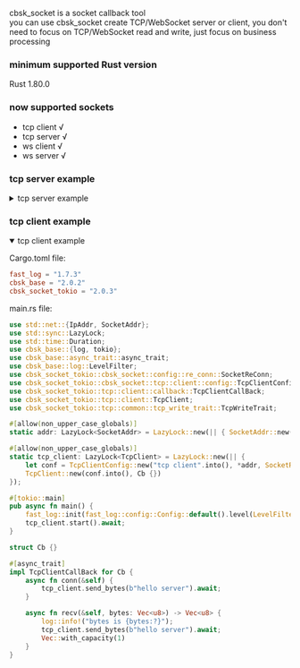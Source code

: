 cbsk_socket is a socket callback tool  
you can use cbsk_socket create TCP/WebSocket server or client, you don't need to focus on TCP/WebSocket read and write,
just focus on business processing

### minimum supported Rust version

Rust 1.80.0

### now supported sockets

* tcp client √
* tcp server √
* ws client √
* ws server √

### tcp server example

<details>
<summary>tcp server example</summary>

Cargo.toml file:

```toml
fast_log = "1.7.3"
cbsk_base = "2.0.2"
cbsk_socket_tokio = { version = "2.0.2", default-features = false, features = ["tcp_server"] }
```

main.rs file:

```rust
use std::net::{IpAddr, SocketAddr};
use std::sync::Arc;
use cbsk_base::{log, tokio};
use cbsk_base::async_trait::async_trait;
use cbsk_base::log::LevelFilter;
use cbsk_socket_tokio::cbsk_socket::tcp::server::config::TcpServerConfig;
use cbsk_socket_tokio::tcp::common::tcp_write_trait::TcpWriteTrait;
use cbsk_socket_tokio::tcp::server::callback::TcpServerCallBack;
use cbsk_socket_tokio::tcp::server::client::TcpServerClient;
use cbsk_socket_tokio::tcp::server::TcpServer;

#[tokio::main]
pub async fn main() {
    fast_log::init(fast_log::config::Config::default().level(LevelFilter::Info).console()).unwrap();
    let addr = SocketAddr::new(IpAddr::from([127, 0, 0, 1]), 8080);
    let conf = TcpServerConfig::new("".into(), addr, false);
    let tcp_server = TcpServer::new(conf.into(), Cb {});
    tcp_server.start().await;
}

struct Cb {}

#[async_trait]
impl TcpServerCallBack for Cb {
    async fn recv(&self, bytes: Vec<u8>, client: Arc<TcpServerClient>) -> Vec<u8> {
        log::info!("recv is {bytes:?}");
        client.send_bytes(b"hello client").await;
        Vec::with_capacity(1)
    }
}
```

</details>

### tcp client example

<details open>
<summary>tcp client example</summary>

Cargo.toml file:

```toml
fast_log = "1.7.3"
cbsk_base = "2.0.2"
cbsk_socket_tokio = "2.0.3" 
```

main.rs file:

```rust
use std::net::{IpAddr, SocketAddr};
use std::sync::LazyLock;
use std::time::Duration;
use cbsk_base::{log, tokio};
use cbsk_base::async_trait::async_trait;
use cbsk_base::log::LevelFilter;
use cbsk_socket_tokio::cbsk_socket::config::re_conn::SocketReConn;
use cbsk_socket_tokio::cbsk_socket::tcp::client::config::TcpClientConfig;
use cbsk_socket_tokio::tcp::client::callback::TcpClientCallBack;
use cbsk_socket_tokio::tcp::client::TcpClient;
use cbsk_socket_tokio::tcp::common::tcp_write_trait::TcpWriteTrait;

#[allow(non_upper_case_globals)]
static addr: LazyLock<SocketAddr> = LazyLock::new(|| { SocketAddr::new(IpAddr::from([127, 0, 0, 1]), 8080) });

#[allow(non_upper_case_globals)]
static tcp_client: LazyLock<TcpClient> = LazyLock::new(|| {
    let conf = TcpClientConfig::new("tcp client".into(), *addr, SocketReConn::enable(Duration::from_secs(3)));
    TcpClient::new(conf.into(), Cb {})
});

#[tokio::main]
pub async fn main() {
    fast_log::init(fast_log::config::Config::default().level(LevelFilter::Info).console()).unwrap();
    tcp_client.start().await;
}

struct Cb {}

#[async_trait]
impl TcpClientCallBack for Cb {
    async fn conn(&self) {
        tcp_client.send_bytes(b"hello server").await;
    }

    async fn recv(&self, bytes: Vec<u8>) -> Vec<u8> {
        log::info!("bytes is {bytes:?}");
        tcp_client.send_bytes(b"hello server").await;
        Vec::with_capacity(1)
    }
}
```

</details>
